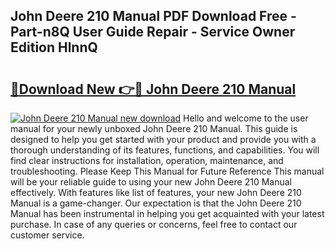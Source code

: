 ## John Deere 210 Manual PDF Download Free - Part-n8Q User Guide Repair - Service Owner Edition HlnnQ

# <h2><a href="http://bc95036.oget.top/?id=John+Deere+210+Manual">🔗Download New 👉🔴 John Deere 210 Manual</a></h2>

[![John Deere 210 Manual new download](https://i.imgur.com/5g1atiW.png)](http://bc95036.oget.top/?id=John+Deere+210+Manual)
Hello and welcome to the user manual for your newly unboxed John Deere 210 Manual. This guide is designed to help you get started with your product and provide you with a thorough understanding of its features, functions, and capabilities. You will find clear instructions for installation, operation, maintenance, and troubleshooting. Please Keep This Manual for Future Reference This manual will be your reliable guide to using your new John Deere 210 Manual effectively. With features like list of features, your new John Deere 210 Manual is a game-changer. Our expectation is that the John Deere 210 Manual has been instrumental in helping you get acquainted with your latest purchase. In case of any queries or concerns, feel free to contact our customer service.
